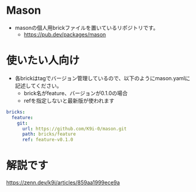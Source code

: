 # Mason

- masonの個人用brickファイルを置いているリポジトリです。
  - https://pub.dev/packages/mason

# 使いたい人向け
- 各brickはtagでバージョン管理しているので、以下のようにmason.yamlに記述してください。
  - brick名がfeature、バージョンが0.1.0の場合
  - refを指定しないと最新版が使われます
```yaml:mason.yaml
bricks:
  feature:
    git:
      url: https://github.com/K9i-0/mason.git
      path: bricks/feature
      ref: feature-v0.1.0
```

# 解説です
https://zenn.dev/k9i/articles/859aa1999ece9a
